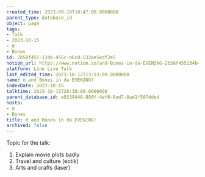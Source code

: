 ```yaml
---
created_time: 2023-09-18T10:47:00.0000000
parent_type: database_id
object: page
tags:
- Talk
- 2023-10-15
- π
- Bones
id: 2b58f455-134b-455c-b6c0-532ae5edf2e5
notion_url: https://www.notion.so/and-Bones-in-da-EVENING-2b58f455134b455cb6c0532ae5edf2e5
platform: Line Live Talk
last_edited_time: 2023-10-12T13:53:00.0000000
name: π and Bones in da EVENING!
indexDate: 2023-10-15
talktime: 2023-10-15T20:30:00.0000000
parent_database_id: e9339446-880f-4ef0-8ad7-8ad1f507dded
hosts:
- π
- Bones
title: π and Bones in da EVENING!
archived: false
---
```


Topic for the talk:
1. Explain movie plots  badly 
2. Travel and culture (eotik)
3. Arts and crafts (laser)

























